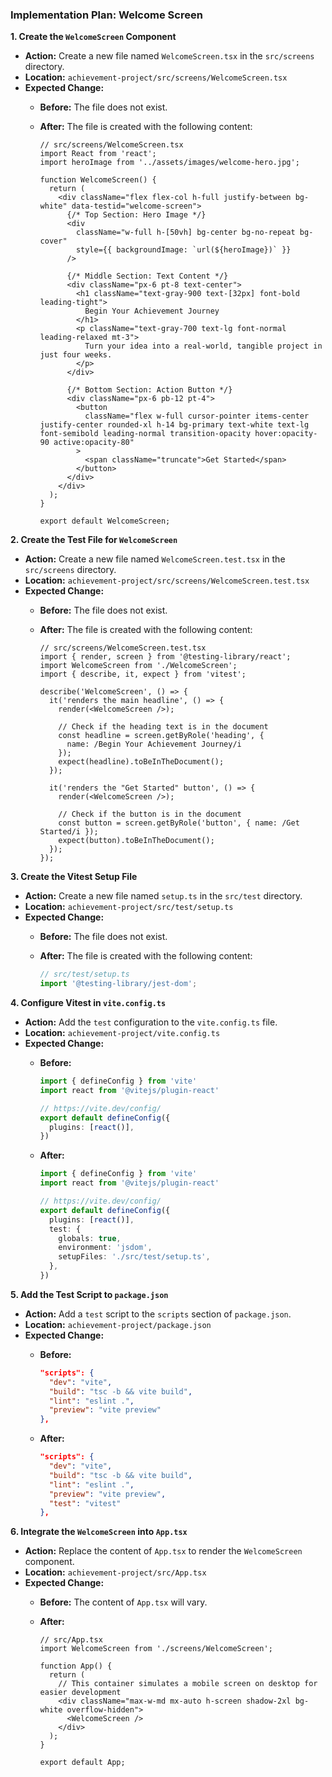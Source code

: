 ### **Implementation Plan: Welcome Screen**

**1. Create the `WelcomeScreen` Component**

*   **Action:** Create a new file named `WelcomeScreen.tsx` in the `src/screens` directory.
*   **Location:** `achievement-project/src/screens/WelcomeScreen.tsx`
*   **Expected Change:**
    *   **Before:** The file does not exist.
    *   **After:** The file is created with the following content:

        ```tsx
        // src/screens/WelcomeScreen.tsx
        import React from 'react';
        import heroImage from '../assets/images/welcome-hero.jpg';

        function WelcomeScreen() {
          return (
            <div className="flex flex-col h-full justify-between bg-white" data-testid="welcome-screen">
              {/* Top Section: Hero Image */}
              <div
                className="w-full h-[50vh] bg-center bg-no-repeat bg-cover"
                style={{ backgroundImage: `url(${heroImage})` }}
              />

              {/* Middle Section: Text Content */}
              <div className="px-6 pt-8 text-center">
                <h1 className="text-gray-900 text-[32px] font-bold leading-tight">
                  Begin Your Achievement Journey
                </h1>
                <p className="text-gray-700 text-lg font-normal leading-relaxed mt-3">
                  Turn your idea into a real-world, tangible project in just four weeks.
                </p>
              </div>

              {/* Bottom Section: Action Button */}
              <div className="px-6 pb-12 pt-4">
                <button
                  className="flex w-full cursor-pointer items-center justify-center rounded-xl h-14 bg-primary text-white text-lg font-semibold leading-normal transition-opacity hover:opacity-90 active:opacity-80"
                >
                  <span className="truncate">Get Started</span>
                </button>
              </div>
            </div>
          );
        }

        export default WelcomeScreen;
        ```

**2. Create the Test File for `WelcomeScreen`**

*   **Action:** Create a new file named `WelcomeScreen.test.tsx` in the `src/screens` directory.
*   **Location:** `achievement-project/src/screens/WelcomeScreen.test.tsx`
*   **Expected Change:**
    *   **Before:** The file does not exist.
    *   **After:** The file is created with the following content:

        ```tsx
        // src/screens/WelcomeScreen.test.tsx
        import { render, screen } from '@testing-library/react';
        import WelcomeScreen from './WelcomeScreen';
        import { describe, it, expect } from 'vitest';

        describe('WelcomeScreen', () => {
          it('renders the main headline', () => {
            render(<WelcomeScreen />);

            // Check if the heading text is in the document
            const headline = screen.getByRole('heading', {
              name: /Begin Your Achievement Journey/i
            });
            expect(headline).toBeInTheDocument();
          });

          it('renders the "Get Started" button', () => {
            render(<WelcomeScreen />);

            // Check if the button is in the document
            const button = screen.getByRole('button', { name: /Get Started/i });
            expect(button).toBeInTheDocument();
          });
        });
        ```

**3. Create the Vitest Setup File**

*   **Action:** Create a new file named `setup.ts` in the `src/test` directory.
*   **Location:** `achievement-project/src/test/setup.ts`
*   **Expected Change:**
    *   **Before:** The file does not exist.
    *   **After:** The file is created with the following content:

        ```typescript
        // src/test/setup.ts
        import '@testing-library/jest-dom';
        ```

**4. Configure Vitest in `vite.config.ts`**

*   **Action:** Add the `test` configuration to the `vite.config.ts` file.
*   **Location:** `achievement-project/vite.config.ts`
*   **Expected Change:**
    *   **Before:**

        ```typescript
        import { defineConfig } from 'vite'
        import react from '@vitejs/plugin-react'

        // https://vite.dev/config/
        export default defineConfig({
          plugins: [react()],
        })
        ```

    *   **After:**

        ```typescript
        import { defineConfig } from 'vite'
        import react from '@vitejs/plugin-react'

        // https://vite.dev/config/
        export default defineConfig({
          plugins: [react()],
          test: {
            globals: true,
            environment: 'jsdom',
            setupFiles: './src/test/setup.ts',
          },
        })
        ```

**5. Add the Test Script to `package.json`**

*   **Action:** Add a `test` script to the `scripts` section of `package.json`.
*   **Location:** `achievement-project/package.json`
*   **Expected Change:**
    *   **Before:**

        ```json
        "scripts": {
          "dev": "vite",
          "build": "tsc -b && vite build",
          "lint": "eslint .",
          "preview": "vite preview"
        },
        ```

    *   **After:**

        ```json
        "scripts": {
          "dev": "vite",
          "build": "tsc -b && vite build",
          "lint": "eslint .",
          "preview": "vite preview",
          "test": "vitest"
        },
        ```

**6. Integrate the `WelcomeScreen` into `App.tsx`**

*   **Action:** Replace the content of `App.tsx` to render the `WelcomeScreen` component.
*   **Location:** `achievement-project/src/App.tsx`
*   **Expected Change:**
    *   **Before:** The content of `App.tsx` will vary.
    *   **After:**

        ```tsx
        // src/App.tsx
        import WelcomeScreen from './screens/WelcomeScreen';

        function App() {
          return (
            // This container simulates a mobile screen on desktop for easier development
            <div className="max-w-md mx-auto h-screen shadow-2xl bg-white overflow-hidden">
              <WelcomeScreen />
            </div>
          );
        }

        export default App;